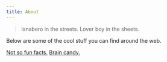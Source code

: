 ```yaml
---
title: About
---
```


> Isnabero in the streets. Lover boy in the sheets.

Below are some of the cool stuff you can find around the web.

[Not so fun facts.](https://migzpogi.github.io/til)
[Brain candy.](https://migzpogi.github.io/til)